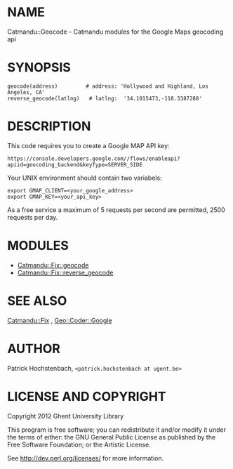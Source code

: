 # NAME

Catmandu::Geocode - Catmandu modules for the Google Maps geocoding api

# SYNOPSIS

    geocode(address)         # address: 'Hollywood and Highland, Los Angeles, CA' 
    reverse_geocode(latlng)   # latlng:  '34.1015473,-118.3387288'

# DESCRIPTION

This code requires you to create a Google MAP API key:

    https://console.developers.google.com//flows/enableapi?apiid=geocoding_backend&keyType=SERVER_SIDE

Your UNIX environment should contain two variabels:

    export GMAP_CLIENT=<your_google_address>
    export GMAP_KEY=<your_api_key>

As a free service a maximum of 5 requests per second are permitted, 2500 requests per day.

# MODULES

- [Catmandu::Fix::geocode](https://metacpan.org/pod/Catmandu::Fix::geocode)
- [Catmandu::Fix::reverse\_geocode](https://metacpan.org/pod/Catmandu::Fix::reverse_geocode)

# SEE ALSO

[Catmandu::Fix](https://metacpan.org/pod/Catmandu::Fix) , [Geo::Coder::Google](https://metacpan.org/pod/Geo::Coder::Google)

# AUTHOR

Patrick Hochstenbach, `<patrick.hochstenbach at ugent.be>`

# LICENSE AND COPYRIGHT

Copyright 2012 Ghent University Library

This program is free software; you can redistribute it and/or modify it
under the terms of either: the GNU General Public License as published
by the Free Software Foundation; or the Artistic License.

See http://dev.perl.org/licenses/ for more information.
